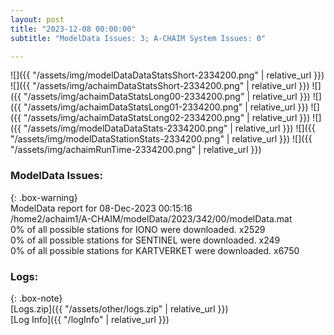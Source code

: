 ```yaml
---
layout: post
title: "2023-12-08 00:00:00"
subtitle: "ModelData Issues: 3; A-CHAIM System Issues: 0"

---
```


![]({{ "/assets/img/modelDataDataStatsShort-2334200.png" | relative_url }})
![]({{ "/assets/img/achaimDataStatsShort-2334200.png" | relative_url }})
![]({{ "/assets/img/achaimDataStatsLong00-2334200.png" | relative_url }})
![]({{ "/assets/img/achaimDataStatsLong01-2334200.png" | relative_url }})
![]({{ "/assets/img/achaimDataStatsLong02-2334200.png" | relative_url }})
![]({{ "/assets/img/modelDataDataStats-2334200.png" | relative_url }})
![]({{ "/assets/img/modelDataStationStats-2334200.png" | relative_url }})
![]({{ "/assets/img/achaimRunTime-2334200.png" | relative_url }})


### ModelData Issues:  
  
{: .box-warning}  
 ModelData report for 08-Dec-2023 00:15:16   
 /home2/achaim1/A-CHAIM/modelData/2023/342/00/modelData.mat   
 0% of all possible stations for IONO were downloaded. x2529   
 0% of all possible stations for SENTINEL were downloaded. x249   
 0% of all possible stations for KARTVERKET were downloaded. x6750   
  


### Logs:  
  
{: .box-note}  
[Logs.zip]({{ "/assets/other/logs.zip" | relative_url }})  
[Log Info]({{ "/logInfo" | relative_url }})  
